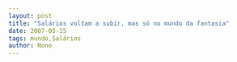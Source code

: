 ```yaml
---
layout: post
title: "Salários voltam a subir, mas só no mundo da fantasia"
date: 2007-05-15
tags: mundo,Salários
author: None
---
```

 